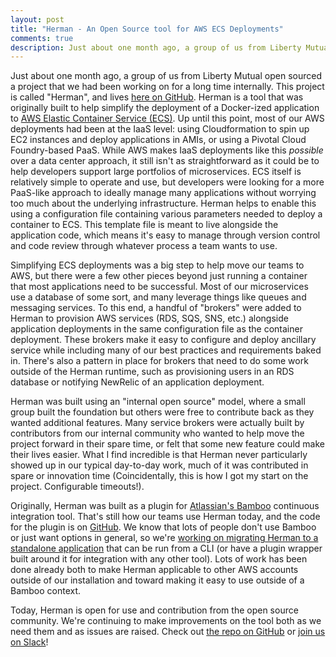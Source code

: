 ```yaml
---
layout: post
title: "Herman - An Open Source tool for AWS ECS Deployments"
comments: true
description: Just about one month ago, a group of us from Liberty Mutual open sourced a project that we had been working on for a long time internally called Herman. Herman is a tool which simplifies the deployment of containerized applications to AWS ECS and the provisioning of other AWS services.
---
```


Just about one month ago, a group of us from Liberty Mutual open sourced a project that we had been working on for a long time internally. This project is called "Herman", and lives [here on GitHub](https://github.com/libertymutual/herman). Herman is a tool that was originally built to help simplify the deployment of a Docker-ized application to [AWS Elastic Container Service (ECS)](https://aws.amazon.com/ecs/). Up until this point, most of our AWS deployments had been at the IaaS level: using Cloudformation to spin up EC2 instances and deploy applications in AMIs, or using a Pivotal Cloud Foundry-based PaaS. While AWS makes IaaS deployments like this _possible_ over a data center approach, it still isn't as straightforward as it could be to help developers support large portfolios of microservices. ECS itself is relatively simple to operate and use, but developers were looking for a more PaaS-like approach to ideally manage many applications without worrying too much about the underlying infrastructure. Herman helps to enable this using a configuration file containing various parameters needed to deploy a container to ECS. This template file is meant to live alongside the application code, which means it's easy to manage through version control and code review through whatever process a team wants to use.

 Simplifying ECS deployments was a big step to help move our teams to AWS, but there were a few other pieces beyond just running a container that most applications need to be successful. Most of our microservices use a database of some sort, and many leverage things like queues and messaging services. To this end, a handful of "brokers" were added to Herman to provision AWS services (RDS, SQS, SNS, etc.) alongside application deployments in the same configuration file as the container deployment. These brokers make it easy to configure and deploy ancillary service while including many of our best practices and requirements baked in. There's also a pattern in place for brokers that need to do some work outside of the Herman runtime, such as provisioning users in an RDS database or notifying NewRelic of an application deployment.

 Herman was built using an "internal open source" model, where a small group built the foundation but others were free to contribute back as they wanted additional features. Many service brokers were actually built by contributors from our internal community who wanted to help move the project forward in their spare time, or felt that some new feature could make their lives easier. What I find incredible is that Herman never particularly showed up in our typical day-to-day work, much of it was contributed in spare or innovation time (Coincidentally, this is how I got my start on the project. Configurable timeouts!).

 Originally, Herman was built as a plugin for [Atlassian's Bamboo](https://www.atlassian.com/software/bamboo) continuous integration tool. That's still how our teams use Herman today, and the code for the plugin is on [GitHub](https://github.com/libertymutual/herman). We know that lots of people don't use Bamboo or just want options in general, so we're [working on migrating Herman to a standalone application](https://github.com/libertymutual/herman/projects/1) that can be run from a CLI (or have a plugin wrapper built around it for integration with any other tool). Lots of work has been done already both to make Herman applicable to other AWS accounts outside of our installation and toward making it easy to use outside of a Bamboo context.

 Today, Herman is open for use and contribution from the open source community. We're continuing to make improvements on the tool both as we need them and as issues are raised. Check out [the repo on GitHub](https://github.com/libertymutual/herman) or [join us on Slack](https://join.slack.com/t/herman-dev/shared_invite/enQtMzU0ODIyNzkxOTQxLWU1NjExOTdkY2I2ZmYyYzQxNGI4OTI0OTU0ZTBkNWY2OWQyNzNiZDFkZTAyMTAyNjcxZDk4NWRjODdjZGNjYTQ)!